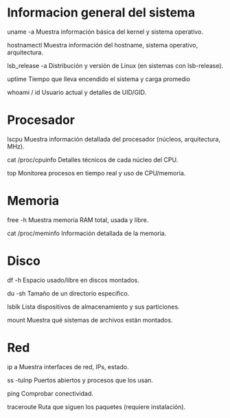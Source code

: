 # Informacion general del sistema

uname -a
Muestra información básica del kernel y sistema operativo.

hostnamectl
Muestra información del hostname, sistema operativo, arquitectura.

lsb_release -a
Distribución y versión de Linux (en sistemas con lsb-release).

uptime
Tiempo que lleva encendido el sistema y carga promedio

whoami / id
Usuario actual y detalles de UID/GID.

# Procesador

lscpu
Muestra información detallada del procesador (núcleos, arquitectura, MHz).

cat /proc/cpuinfo
Detalles técnicos de cada núcleo del CPU.

top
Monitorea procesos en tiempo real y uso de CPU/memoria.


# Memoria
free -h
Muestra memoria RAM total, usada y libre.

cat /proc/meminfo
Información detallada de la memoria.

# Disco

df -h
Espacio usado/libre en discos montados.

du -sh <directorio>
Tamaño de un directorio específico.

lsblk
Lista dispositivos de almacenamiento y sus particiones.

mount
Muestra qué sistemas de archivos están montados.

# Red

ip a
Muestra interfaces de red, IPs, estado.

ss -tulnp
Puertos abiertos y procesos que los usan.

ping <host>
Comprobar conectividad.

traceroute <host>
Ruta que siguen los paquetes (requiere instalación).

